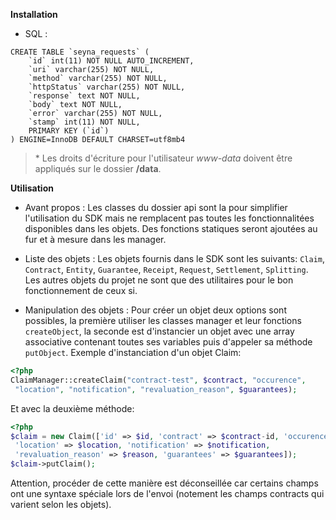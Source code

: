 **Installation** 

- SQL :

```
CREATE TABLE `seyna_requests` (
    `id` int(11) NOT NULL AUTO_INCREMENT,
    `uri` varchar(255) NOT NULL,
    `method` varchar(255) NOT NULL,
    `httpStatus` varchar(255) NOT NULL,
    `response` text NOT NULL,
    `body` text NOT NULL,
    `error` varchar(255) NOT NULL,
    `stamp` int(11) NOT NULL,
    PRIMARY KEY (`id`)
) ENGINE=InnoDB DEFAULT CHARSET=utf8mb4
```

>\* Les droits d'écriture pour l'utilisateur *www-data* doivent être appliqués sur le dossier **/data**.
   
**Utilisation**

- Avant propos : 
Les classes du dossier api sont la pour simplifier l'utilisation du SDK mais ne remplacent pas toutes les fonctionnalitées
disponibles dans les objets. Des fonctions statiques seront ajoutées au fur et à mesure dans les manager.   

- Liste des objets :
Les objets fournis dans le SDK sont les suivants:
`Claim`, `Contract`, `Entity`, `Guarantee`, `Receipt`, `Request`, `Settlement`, `Splitting`. Les autres objets du projet ne sont que des utilitaires
pour le bon fonctionnement de ceux si. 

- Manipulation des objets : 
Pour créer un objet deux options sont possibles, la première utiliser les classes manager et leur fonctions `createObject`, la seconde est 
d'instancier un objet avec une array associative contenant toutes ses variables puis d'appeler sa méthode `putObject`. Exemple d'instanciation d'un objet Claim: 
```php
<?php
ClaimManager::createClaim("contract-test", $contract, "occurence",
 "location", "notification", "revaluation_reason", $guarantees);
```
Et avec la deuxième méthode: 
```php
<?php
$claim = new Claim(['id' => $id, 'contract' => $contract-id, 'occurence' => $occurence,
 'location' => $location, 'notification' => $notification,
 'revaluation_reason' => $reason, 'guarantees' => $guarantees]);
$claim->putClaim();
```

Attention, procéder de cette manière est déconseillée car certains champs ont une syntaxe spéciale lors de l'envoi (notement les champs contracts qui varient selon les objets). 